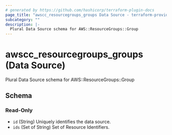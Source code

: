 ```yaml
---
# generated by https://github.com/hashicorp/terraform-plugin-docs
page_title: "awscc_resourcegroups_groups Data Source - terraform-provider-awscc"
subcategory: ""
description: |-
  Plural Data Source schema for AWS::ResourceGroups::Group
---
```


# awscc_resourcegroups_groups (Data Source)

Plural Data Source schema for AWS::ResourceGroups::Group



<!-- schema generated by tfplugindocs -->
## Schema

### Read-Only

- `id` (String) Uniquely identifies the data source.
- `ids` (Set of String) Set of Resource Identifiers.
